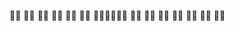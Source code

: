 👋🏻  👋🏻  👋🏻 
👋🏻  👋🏻  👋🏻 
👋🏻👋🏻👋🏻  👋🏻 
👋🏻  👋🏻  👋🏻 
👋🏻  👋🏻  👋🏻 

<!---
DeusAres/DeusAres is a ✨ special ✨ repository because its `README.md` (this file) appears on your GitHub profile.
You can click the Preview link to take a look at your changes.
--->

